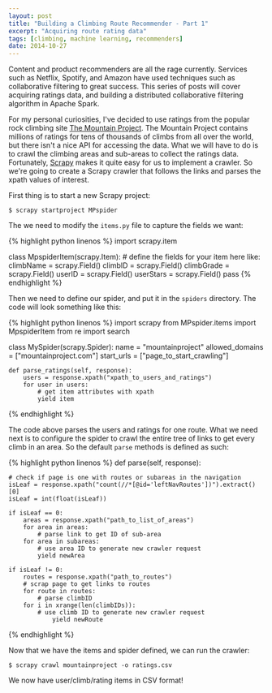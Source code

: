 ```yaml
---
layout: post
title: "Building a Climbing Route Recommender - Part 1"
excerpt: "Acquiring route rating data"
tags: [climbing, machine learning, recommenders]
date: 2014-10-27
---
```


Content and product recommenders are all the rage currently. Services such as Netflix, Spotify, and Amazon have used techniques such as collaborative filtering to great success.  This series of posts will cover acquiring ratings data, and building a distributed collaborative filtering algorithm in Apache Spark.

For my personal curiosities, I've decided to use ratings from the popular rock climbing site [The Mountain Project](http://www.mountainproject.com). The Mountain Project contains millions of ratings for tens of thousands of climbs from all over the world, but there isn't a nice API for accessing the data.  What we will have to do is to crawl the climbing areas and sub-areas to collect the ratings data. Fortunately, [Scrapy](http://scrapy.org/) makes it quite easy for us to implement a crawler.  So we're going to create a Scrapy crawler that follows the links and parses the xpath values of interest.

First thing is to start a new Scrapy project:  

```
$ scrapy startproject MPspider
```

The we need to modify the ```items.py``` file to capture the fields we want:


{% highlight python linenos %}
 import scrapy.item

 class MpspiderItem(scrapy.Item):
    # define the fields for your item here like:
    climbName = scrapy.Field()
    climbID = scrapy.Field()
    climbGrade = scrapy.Field()
    userID = scrapy.Field()
    userStars = scrapy.Field()
    pass
{% endhighlight %}


Then we need to define our spider, and put it in the `spiders` directory.  The code will look something like this:

{% highlight python linenos %}
import scrapy
from MPspider.items import MpspiderItem
from re import search

class MySpider(scrapy.Spider):
	name = "mountainproject"
	allowed_domains = ["mountainproject.com"]
	start_urls = ["page_to_start_crawling"]

	def parse_ratings(self, response):
		users = response.xpath("xpath_to_users_and_ratings")
		for user in users:
			# get item attributes with xpath
			yield item
{% endhighlight %}

The code above parses the users and ratings for one route. What we need next is to configure the spider to crawl the entire tree of links to get every climb in an area. So the default `parse` methods is defined as such:

{% highlight python linenos %}
def parse(self, response):

	# check if page is one with routes or subareas in the navigation
	isLeaf = response.xpath("count(//*[@id='leftNavRoutes'])").extract()[0]
	isLeaf = int(float(isLeaf))

	if isLeaf == 0:
		areas = response.xpath("path_to_list_of_areas")
		for area in areas:
			# parse link to get ID of sub-area
		for area in subareas:
			# use area ID to generate new crawler request
			yield newArea

	if isLeaf != 0:
		routes = response.xpath("path_to_routes")
		# scrap page to get links to routes
		for route in routes:
			# parse climbID
		for i in xrange(len(climbIDs)):
			# use climb ID to generate new crawler request
				yield newRoute
{% endhighlight %}

Now that we have the items and spider defined, we can run the crawler:  

```
$ scrapy crawl mountainproject -o ratings.csv
```

We now have user/climb/rating items in CSV format!

<br>